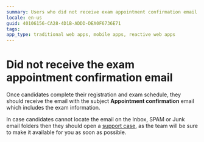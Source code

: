 ```yaml
---
summary: Users who did not receive exam appointment confirmation email. Learn how to get the details of your exam appointment.
locale: en-us
guid: 40106156-CA28-4D1B-ADDD-DEA0F6736E71
tags: 
app_type: traditional web apps, mobile apps, reactive web apps
---
```


# Did not receive the exam appointment confirmation email

Once candidates complete their registration and exam schedule, they should receive the email with the subject **Appointment confirmation** email which includes the exam information.

In case candidates cannot locate the email on the Inbox, SPAM or Junk email folders then they should open a [support case](https://www.outsystems.com/SPP_Ticket_UI/Question_Deflection), as the team will be sure to make it available for you as soon as possible.

